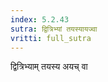 ```yaml
---
index: 5.2.43
sutra: द्वित्रिभ्यां तयस्यायज्वा
vritti: full_sutra
---
```


द्वित्रिभ्याम् तयस्य अयच् वा 